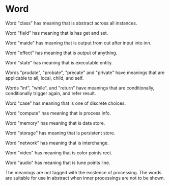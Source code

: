 # Word

Word "class" has meaning that is abstract across all instances.

Word "field" has meaning that is has get and set.

Word "maide" has meaning that is output from out after input into inn.

Word "effect" has meaning that is output of anything.

Word "state" has meaning that is executable entity.

Words "prudate", "probate", "precate" and "private" have meanings that are applicable
to all, local, child, and self.

Words "inf", "while", and "return" have meanings that are conditionally,
conditionally trigger again, and refer result.

Word "case" has meaning that is one of discrete choices.

Word "compute" has meaning that is process info.

Word "memory" has meaning that is data store.

Word "storage" has meaning that is persistent store.

Word "network" has meaning that is interchange.

Word "video" has meaning that is color points rect.

Word "audio" has meaning that is tune points line.

The meanings are not tagged with the existence of processing.
The words are suitable for use in abstract when inner processings are not to be shown.